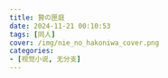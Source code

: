 ```yaml
---
title: 贄の匣庭
date: 2024-11-21 00:10:53
tags: [同人]
cover: /img/nie_no_hakoniwa_cover.png
categories:
- [视觉小说, 无分支]
---
```

